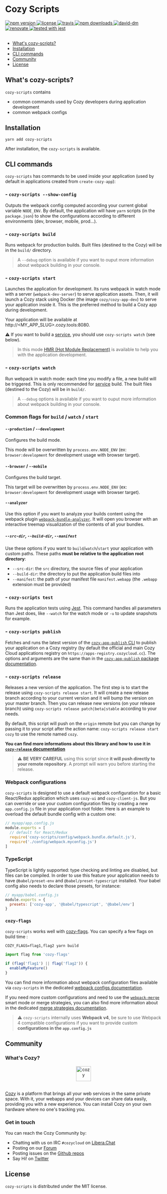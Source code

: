 # Cozy Scripts

<a href="https://www.npmjs.com/package/cozy-scripts">
  <img src="https://img.shields.io/npm/v/cozy-scripts.svg" alt="npm version" />
</a>
<a href="https://github.com/CPatchane/create-cozy-app/blob/master/packages/cozy-scripts/LICENSE">
  <img src="https://img.shields.io/npm/l/cozy-scripts.svg" alt="license" />
</a>
<a href="https://travis-ci.org/CPatchane/create-cozy-app">
  <img src="https://img.shields.io/travis/CPatchane/create-cozy-app.svg" alt="travis" />
</a>
<a href="https://npmcharts.com/compare/cozy-scripts">
  <img src="https://img.shields.io/npm/dm/cozy-scripts.svg" alt="npm downloads" />
</a>
<a href="https://david-dm.org/cpatchane/create-cozy-app?path=packages/cozy-scripts">
  <img src="https://david-dm.org/cpatchane/create-cozy-app/status.svg?path=packages/cozy-scripts" alt="david-dm" />
</a>
<a href="https://renovateapp.com/">
  <img src="https://img.shields.io/badge/renovate-enabled-brightgreen.svg" alt="renovate" />
</a>
<a href="https://github.com/facebook/jest">
  <img src="https://facebook.github.io/jest/img/jest-badge.svg" alt="tested with jest" />
</a>

<br/>
<br/>

<!-- MarkdownTOC autolink=true levels=1,2 -->

- [What's cozy-scripts?](#whats-cozy-scripts)
- [Installation](#installation)
- [CLI commands](#cli-commands)
- [Community](#community)
- [License](#license)

<!-- /MarkdownTOC -->


## What's cozy-scripts?

`cozy-scripts` contains

- common commands used by Cozy developers during application development
- common webpack configs

## Installation

```
yarn add cozy-scripts
```

After installation, the `cozy-scripts` is available.

## CLI commands

`cozy-scripts` has commands to be used inside your application (used by
default in applications created from `create-cozy-app`):

### - `cozy-scripts --show-config`

Outputs the webpack config computed according your current global
variable `NODE_ENV`. By default, the application will have `yarn` scripts (in
the `package.json`) to show the configurations according to different
environments (dev, browser, mobile, prod...).

### - `cozy-scripts build`

Runs webpack for production builds. Built files (destined to the Cozy) will be
in the `build/` directory.

> A `--debug` option is available if you want to ouput more information about
> webpack building in your console.

### - `cozy-scripts start`

Launches the application for development. Its runs webpack in watch mode with
a server (`webpack-dev-server`) to serve application assets. Then, it will
launch a Cozy stack using Docker (the image `cozy/cozy-app-dev`) to serve your
application inside it. This is the preferred method to build a Cozy app during development.

Your application will be available at http://<MY_APP_SLUG>.cozy.tools:8080.

:warning: If you want to build a [service](https://docs.cozy.io/en/howTos/dev/services/),
you should use `cozy-scripts watch` (see below).

> In this mode [HMR (Hot Module
> Replacement)](https://webpack.js.org/concepts/hot-module-replacement/) is
> available to help you with the application development.

### - `cozy-scripts watch`

Run webpack in watch mode: each time you modify a file, a new build will be triggered. 
This is only recommended for [service](https://docs.cozy.io/en/howTos/dev/services/) build.
The built files (destined to the Cozy) will be in `build/`.

> A `--debug` options is available if you want to ouput more information
> about webpack building in your console.


### Common flags for `build` / `watch` / `start`

#### `--production` / `--development`

Configures the build mode.

This mode will be overwritten by `process.env.NODE_ENV` (ex:
`browser:development` for development usage with browser target).

#### `--browser` / `--mobile`

Configures the build target.

This target will be overwritten by `process.env.NODE_ENV` (ex:
`browser:development` for development usage with browser target).

#### `--analyzer`

Use this option if you want to analyze your builds content using the webpack
plugin
[`webpack-bundle-analyzer`](https://github.com/webpack-contrib/webpack-bundle-analyzer).
It will open you browser with an interactive treemap visualization of the
contents of all your bundles.

##### `--src-dir`, `--build-dir`, `--manifest`

Use these options if you want to `build`/`watch`/`start` your application with
custom paths. These paths __must be relative to the application root
directory__:

- `--src-dir`: the `src` directory, the source files of your application
- `--build-dir`: the directory to put the application build files into
- `--manifest`: the path of your manifest file `manifest.webapp` (the `.webapp` extension must be provided)

### - `cozy-scripts test`

Runs the application tests using [Jest](https://facebook.github.io/jest/).
This command handles all parameters than Jest does, like `--watch` for the
watch mode or `-u` to update snapshots for example.

### - `cozy-scripts publish`

Fetches and runs the latest version of the [`cozy-app-publish`
CLI](https://github.com/cozy/cozy-libs/tree/master/packages/cozy-app-publish)
to publish your application on a Cozy registry (by default the official and
main Cozy Cloud applications registry on
`https://apps-registry.cozycloud.cc`). The options and arguments are the same
than in the [`cozy-app-publish` package
documentation](https://github.com/cozy/cozy-libs/tree/master/packages/cozy-app-publish).

### - `cozy-scripts release`

Releases a new version of the application. The first step is to start the
release using `cozy-scripts release start`. It will create a new release
branch according to your current version and it will bump the version on your
master branch. Then you can release new versions (on your release branch)
using `cozy-scripts release patch|beta|stable` according to your needs.

By default, this script will push on the `origin` remote but you can change by
passing it to your script after the action name: `cozy-scripts release start
cozy` to use the remote named `cozy`.

__You can find more informations about this library and how to use it in
[`cozy-release`
documentation](https://github.com/cozy/cozy-libs/tree/master/packages/cozy-app-publish)__

> :warning: __BE VERY CAREFUL__ using this script since __it will push
>     directly to your remote repository__. A prompt will warn you before
>     starting the release.


### Webpack configurations

`cozy-scripts` is designed to use a default webpack configuration for a basic
React/Redux application which uses `cozy-ui` and `cozy-client-js`. But you can
override or use your custom configuration files by creating a new
`app.config.js` file in your application root folder. Here is an example to
overload the default bundle config with a custom one:

```javascript
// myapp/app.config.js
module.exports = [
  // default for React/Redux
  require('cozy-scripts/config/webpack.bundle.default.js'),
  require('./config/webpack.myconfig.js')
]
```

### TypeScript

TypeScript is lightly supported: type checking and linting are disabled, but files can be compiled.
In order to use this feature your application needs to have
`@babel/preset-env` and `@babel/preset-typescript` installed.
Your babel config also needs to declare those presets, for instance: 

```javascript
// myapp/babel.config.js
module.exports = {
  presets: ['cozy-app', '@babel/typescript', '@babel/env']
}
```

### `cozy-flags`

`cozy-scripts` works well with
[cozy-flags](https://www.npmjs.com/package/cozy-flags). You can specify a few
flags on build time :

```
COZY_FLAGS=flag1,flag2 yarn build
```

```js
import flag from 'cozy-flags'
 
if (flag('flag1') || flag('flag2')) {
  enableMyFeature()
}
```


You can find more information about webpack configuration files available via
`cozy-scripts` in the dedicated [webpack configs
documentation](docs/webpack-configs.md).

If you need more custom configurations and need to use the
[`webpack-merge`](https://github.com/survivejs/webpack-merge#merging-with-strategies)
smart mode or merge strategies, you can also find more information about in
the dedicated [merge strategies
documentation](docs/webpack-merge-strategies.md).

> :warning: `cozy-scripts` internally uses __Webpack v4__, be sure to use
>     Webpack 4 compatible configurations if you want to provide custom
>     __configurations in the `app.config.js`__

## Community

### What's Cozy?

<div align="center">
  <a href="https://cozy.io">
    <img src="https://cdn.rawgit.com/cozy/cozy-site/master/src/images/cozy-logo-name-horizontal-blue.svg" alt="cozy" height="48" />
  </a>
 </div>
 </br>

[Cozy] is a platform that brings all your web services in the same private
space.  With it, your webapps and your devices can share data easily,
providing you with a new experience. You can install Cozy on your own hardware
where no one's tracking you.

### Get in touch

You can reach the Cozy Community by:

- Chatting with us on IRC `#cozycloud` on [Libera.Chat][libera]
- Posting on our [Forum][forum]
- Posting issues on the [Github repos][github]
- Say Hi! on [Twitter][twitter]


## License

`cozy-scripts` is distributed under the MIT license.


[cozy]: https://cozy.io "Cozy Cloud"
[libera]: https://web.libera.chat/#cozycloud
[forum]: https://forum.cozy.io/
[github]: https://github.com/cozy/
[twitter]: https://twitter.com/cozycloud
